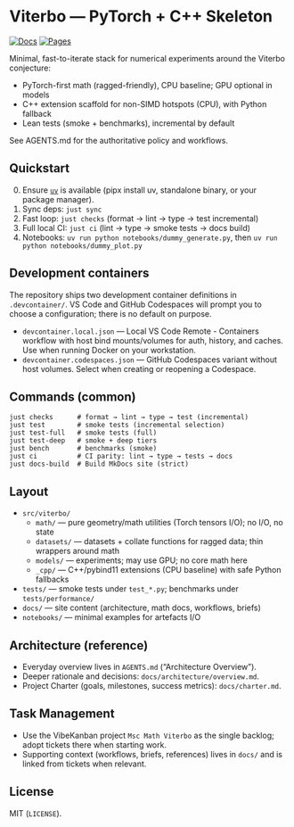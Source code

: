 # Viterbo — PyTorch + C++ Skeleton

[![Docs](https://github.com/JoernStoehler/msc-math-viterbo/actions/workflows/docs.yml/badge.svg)](https://github.com/JoernStoehler/msc-math-viterbo/actions/workflows/docs.yml)
[![Pages](https://img.shields.io/badge/docs-GitHub%20Pages-blue?logo=github)](https://joernstoehler.github.io/msc-math-viterbo)

Minimal, fast-to-iterate stack for numerical experiments around the Viterbo conjecture:
- PyTorch-first math (ragged-friendly), CPU baseline; GPU optional in models
- C++ extension scaffold for non-SIMD hotspots (CPU), with Python fallback
- Lean tests (smoke + benchmarks), incremental by default

See AGENTS.md for the authoritative policy and workflows.

## Quickstart

0) Ensure [`uv`](https://docs.astral.sh/uv/getting-started/installation/) is available (pipx install uv, standalone binary, or your package manager).
1) Sync deps: `just sync`
2) Fast loop: `just checks` (format → lint → type → test incremental)
3) Full local CI: `just ci` (lint → type → smoke tests → docs build)
4) Notebooks: `uv run python notebooks/dummy_generate.py`, then `uv run python notebooks/dummy_plot.py`

## Development containers

The repository ships two development container definitions in `.devcontainer/`. VS Code and GitHub Codespaces will prompt you to
choose a configuration; there is no default on purpose.

- `devcontainer.local.json` — Local VS Code Remote - Containers workflow with host bind mounts/volumes for auth, history, and
  caches. Use when running Docker on your workstation.
- `devcontainer.codespaces.json` — GitHub Codespaces variant without host volumes. Select when creating or reopening a Codespace.

## Commands (common)

```
just checks      # format → lint → type → test (incremental)
just test        # smoke tests (incremental selection)
just test-full   # smoke tests (full)
just test-deep   # smoke + deep tiers
just bench       # benchmarks (smoke)
just ci          # CI parity: lint → type → tests → docs
just docs-build  # Build MkDocs site (strict)
```

## Layout

- `src/viterbo/`
  - `math/` — pure geometry/math utilities (Torch tensors I/O); no I/O, no state
  - `datasets/` — datasets + collate functions for ragged data; thin wrappers around math
  - `models/` — experiments; may use GPU; no core math here
  - `_cpp/` — C++/pybind11 extensions (CPU baseline) with safe Python fallbacks
- `tests/` — smoke tests under `test_*.py`; benchmarks under `tests/performance/`
- `docs/` — site content (architecture, math docs, workflows, briefs)
- `notebooks/` — minimal examples for artefacts I/O

## Architecture (reference)

- Everyday overview lives in `AGENTS.md` (“Architecture Overview”).
- Deeper rationale and decisions: `docs/architecture/overview.md`.
- Project Charter (goals, milestones, success metrics): `docs/charter.md`.

## Task Management

- Use the VibeKanban project `Msc Math Viterbo` as the single backlog; adopt tickets there when starting work.
- Supporting context (workflows, briefs, references) lives in `docs/` and is linked from tickets when relevant.

## License

MIT (`LICENSE`).
